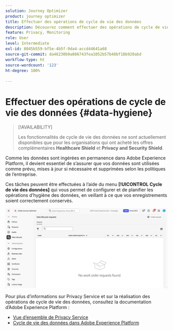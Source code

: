 ```yaml
---
solution: Journey Optimizer
product: journey optimizer
title: Effectuer des opérations de cycle de vie des données
description: Découvrez comment effectuer des opérations de cycle de vie des données.
feature: Privacy, Monitoring
role: User
level: Intermediate
exl-id: 8045b559-bf5e-4b5f-9da4-accd44641a68
source-git-commit: da46230b9a086743fea1052b57b48bf18b920abd
workflow-type: ht
source-wordcount: '123'
ht-degree: 100%

---
```


# Effectuer des opérations de cycle de vie des données {#data-hygiene}

>[!AVAILABILITY]
>
>Les fonctionnalités de cycle de vie des données ne sont actuellement disponibles que pour les organisations qui ont acheté les offres complémentaires **Healthcare Shield** et **Privacy and Security Shield**.

Comme les données sont ingérées en permanence dans Adobe Experience Platform, il devient essentiel de s’assurer que vos données sont utilisées comme prévu, mises à jour si nécessaire et supprimées selon les politiques de l’entreprise.

Ces tâches peuvent être effectuées à l’aide du menu **[!UICONTROL Cycle de vie des données]** qui vous permet de configurer et de planifier les opérations d’hygiène des données, en veillant à ce que vos enregistrements soient correctement conservés.

![](assets/data-hygiene.png)

Pour plus d’informations sur Privacy Service et sur la réalisation des opérations de cycle de vie des données, consultez la documentation d’Adobe Experience Platform :

* [Vue d’ensemble de Privacy Service](https://experienceleague.adobe.com/docs/experience-platform/privacy/home.html?lang=fr)
* [Cycle de vie des données dans Adobe Experience Platform](https://experienceleague.adobe.com/docs/experience-platform/hygiene/home.html?lang=fr)
